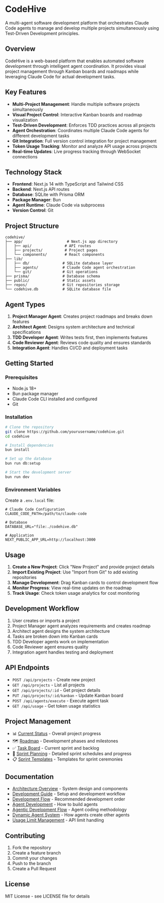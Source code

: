 # CodeHive

A multi-agent software development platform that orchestrates Claude Code agents to manage and develop multiple projects simultaneously using Test-Driven Development principles.

## Overview

CodeHive is a web-based platform that enables automated software development through intelligent agent coordination. It provides visual project management through Kanban boards and roadmaps while leveraging Claude Code for actual development tasks.

## Key Features

- **Multi-Project Management**: Handle multiple software projects simultaneously
- **Visual Project Control**: Interactive Kanban boards and roadmap visualization
- **Test-Driven Development**: Enforces TDD practices across all projects
- **Agent Orchestration**: Coordinates multiple Claude Code agents for different development tasks
- **Git Integration**: Full version control integration for project management
- **Token Usage Tracking**: Monitor and analyze API usage across projects
- **Real-time Updates**: Live progress tracking through WebSocket connections

## Technology Stack

- **Frontend**: Next.js 14 with TypeScript and Tailwind CSS
- **Backend**: Next.js API routes
- **Database**: SQLite with Prisma ORM
- **Package Manager**: Bun
- **Agent Runtime**: Claude Code via subprocess
- **Version Control**: Git

## Project Structure

```
codehive/
├── app/                    # Next.js app directory
│   ├── api/               # API routes
│   ├── projects/          # Project pages
│   └── components/        # React components
├── lib/
│   ├── db/               # SQLite database layer
│   ├── agents/           # Claude Code agent orchestration
│   └── git/              # Git operations
├── prisma/               # Database schema
├── public/               # Static assets
├── repos/                # Git repositories storage
└── codehive.db           # SQLite database file
```

## Agent Types

1. **Project Manager Agent**: Creates project roadmaps and breaks down features
2. **Architect Agent**: Designs system architecture and technical specifications
3. **TDD Developer Agent**: Writes tests first, then implements features
4. **Code Reviewer Agent**: Reviews code quality and ensures standards
5. **Integration Agent**: Handles CI/CD and deployment tasks

## Getting Started

### Prerequisites

- Node.js 18+
- Bun package manager
- Claude Code CLI installed and configured
- Git

### Installation

```bash
# Clone the repository
git clone https://github.com/yourusername/codehive.git
cd codehive

# Install dependencies
bun install

# Set up the database
bun run db:setup

# Start the development server
bun run dev
```

### Environment Variables

Create a `.env.local` file:

```env
# Claude Code Configuration
CLAUDE_CODE_PATH=/path/to/claude-code

# Database
DATABASE_URL="file:./codehive.db"

# Application
NEXT_PUBLIC_APP_URL=http://localhost:3000
```

## Usage

1. **Create a New Project**: Click "New Project" and provide project details
2. **Import Existing Project**: Use "Import from Git" to add existing repositories
3. **Manage Development**: Drag Kanban cards to control development flow
4. **Monitor Progress**: View real-time updates on the roadmap
5. **Track Usage**: Check token usage analytics for cost monitoring

## Development Workflow

1. User creates or imports a project
2. Project Manager agent analyzes requirements and creates roadmap
3. Architect agent designs the system architecture
4. Tasks are broken down into Kanban cards
5. TDD Developer agents work on implementation
6. Code Reviewer agent ensures quality
7. Integration agent handles testing and deployment

## API Endpoints

- `POST /api/projects` - Create new project
- `GET /api/projects` - List all projects
- `GET /api/projects/:id` - Get project details
- `PUT /api/projects/:id/kanban` - Update Kanban board
- `POST /api/agents/execute` - Execute agent task
- `GET /api/usage` - Get token usage statistics

## Project Management

- 📊 [Current Status](PROJECT_STATUS.md) - Overall project progress
- 🗺️ [Roadmap](ROADMAP.md) - Development phases and milestones
- ✅ [Task Board](TASKS.md) - Current sprint and backlog
- 🏃 [Sprint Planning](SPRINTS.md) - Detailed sprint schedules and progress
- 📋 [Sprint Templates](SPRINT_TEMPLATES.md) - Templates for sprint ceremonies

## Documentation

- [Architecture Overview](docs/ARCHITECTURE.md) - System design and components
- [Development Guide](docs/DEVELOPMENT.md) - Setup and development workflow
- [Development Flow](docs/DEVELOPMENT_FLOW.md) - Recommended development order
- [Agent Development](docs/AGENT_DEVELOPMENT_GUIDE.md) - How to build agents
- [Agentic Development Flow](docs/AGENTIC_DEVELOPMENT_FLOW.md) - Agent coding methodology
- [Dynamic Agent System](docs/DYNAMIC_AGENT_SYSTEM.md) - How agents create other agents
- [Usage Limit Management](docs/USAGE_LIMIT_MANAGEMENT.md) - API limit handling

## Contributing

1. Fork the repository
2. Create a feature branch
3. Commit your changes
4. Push to the branch
5. Create a Pull Request

## License

MIT License - see LICENSE file for details
